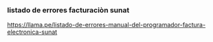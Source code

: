### listado de errores facturaciòn sunat
https://llama.pe/listado-de-errores-manual-del-programador-factura-electronica-sunat
